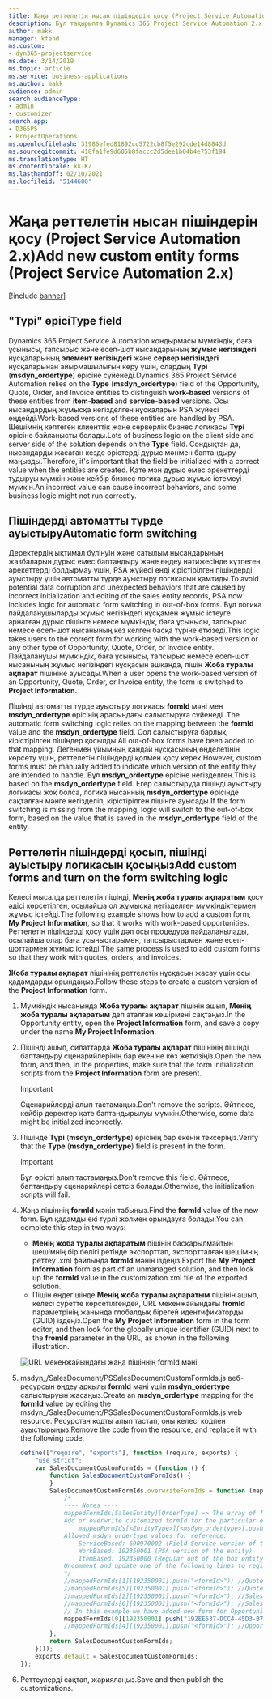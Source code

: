 ```yaml
---
title: Жаңа реттелетін нысан пішіндерін қосу (Project Service Automation 2.x)
description: Бұл тақырыпта Dynamics 365 Project Service Automation 2.x. нұсқасында мүмкіндіктерге, баға ұсыныстарына, тапсырыстарға немесе есеп-шоттарға реттелетін нысан пішіндерін қосу жолы туралы ақпарат берілген.
author: makk
manager: kfend
ms.custom:
- dyn365-projectservice
ms.date: 3/14/2019
ms.topic: article
ms.service: business-applications
ms.author: makk
audience: admin
search.audienceType:
- admin
- customizer
search.app:
- D365PS
- ProjectOperations
ms.openlocfilehash: 31986efed81892cc5722cb8f5e292cde14d8843d
ms.sourcegitcommit: 418fa1fe9d605b8faccc2d5dee1b04b4e753f194
ms.translationtype: HT
ms.contentlocale: kk-KZ
ms.lasthandoff: 02/10/2021
ms.locfileid: "5144600"
---
```

# <a name="add-new-custom-entity-forms-project-service-automation-2x"></a><span data-ttu-id="9f96b-103">Жаңа реттелетін нысан пішіндерін қосу (Project Service Automation 2.x)</span><span class="sxs-lookup"><span data-stu-id="9f96b-103">Add new custom entity forms (Project Service Automation 2.x)</span></span>

[!include [banner](../../includes/psa-now-project-operations.md)]

## <a name="type-field"></a><span data-ttu-id="9f96b-104">"Түрі" өрісі</span><span class="sxs-lookup"><span data-stu-id="9f96b-104">Type field</span></span> 

<span data-ttu-id="9f96b-105">Dynamics 365 Project Service Automation қондырмасы мүмкіндік, баға ұсынысы, тапсырыс және есеп-шот нысандарының **жұмыс негізіндегі** нұсқаларының **элемент негізіндегі** және **сервер негізіндегі** нұсқаларынан айырмашылығын көру үшін, олардың **Түрі** (**msdyn\_ordertype**) өрісіне сүйенеді.</span><span class="sxs-lookup"><span data-stu-id="9f96b-105">Dynamics 365 Project Service Automation relies on the **Type** (**msdyn\_ordertype**) field of the Opportunity, Quote, Order, and Invoice entities to distinguish **work-based** versions of these entities from **item-based** and **service-based** versions.</span></span> <span data-ttu-id="9f96b-106">Осы нысандардың жұмысқа негізделген нұсқаларын PSA жүйесі өңдейді.</span><span class="sxs-lookup"><span data-stu-id="9f96b-106">Work-based versions of these entities are handled by PSA.</span></span> <span data-ttu-id="9f96b-107">Шешімнің көптеген клиенттік және серверлік бизнес логикасы **Түрі** өрісіне байланысты болады.</span><span class="sxs-lookup"><span data-stu-id="9f96b-107">Lots of business logic on the client side and server side of the solution depends on the **Type** field.</span></span> <span data-ttu-id="9f96b-108">Сондықтан да, нысандарды жасаған кезде өрістерді дұрыс мәнмен баптандыру маңызды.</span><span class="sxs-lookup"><span data-stu-id="9f96b-108">Therefore, it's important that the field be initialized with a correct value when the entities are created.</span></span> <span data-ttu-id="9f96b-109">Қате мән дұрыс емес әрекеттерді тудыруы мүмкін және кейбір бизнес логика дұрыс жұмыс істемеуі мүмкін.</span><span class="sxs-lookup"><span data-stu-id="9f96b-109">An incorrect value can cause incorrect behaviors, and some business logic might not run correctly.</span></span>

## <a name="automatic-form-switching"></a><span data-ttu-id="9f96b-110">Пішіндерді автоматты түрде ауыстыру</span><span class="sxs-lookup"><span data-stu-id="9f96b-110">Automatic form switching</span></span>

<span data-ttu-id="9f96b-111">Деректердің ықтимал бүлінуін және сатылым нысандарының жазбаларын дұрыс емес баптандыру және өңдеу нәтижесінде күтпеген әрекеттерді болдырмау үшін, PSA жүйесі енді кірістірілген пішіндерді ауыстыру үшін автоматты түрде ауыстыру логикасын қамтиды.</span><span class="sxs-lookup"><span data-stu-id="9f96b-111">To avoid potential data corruption and unexpected behaviors that are caused by incorrect initialization and editing of the sales entity records, PSA now includes logic for automatic form switching in out-of-box forms.</span></span> <span data-ttu-id="9f96b-112">Бұл логика пайдаланушыларды жұмыс негізіндегі нұсқамен жұмыс істеуге арналған дұрыс пішінге немесе мүмкіндік, баға ұсынысы, тапсырыс немесе есеп-шот нысанының кез келген басқа түріне өткізеді.</span><span class="sxs-lookup"><span data-stu-id="9f96b-112">This logic takes users to the correct form for working with the work-based version or any other type of Opportunity, Quote, Order, or Invoice entity.</span></span> <span data-ttu-id="9f96b-113">Пайдаланушы мүмкіндік, баға ұсынысы, тапсырыс немесе есеп-шот нысанының жұмыс негізіндегі нұсқасын ашқанда, пішін **Жоба туралы ақпарат** пішініне ауысады.</span><span class="sxs-lookup"><span data-stu-id="9f96b-113">When a user opens the work-based version of an Opportunity, Quote, Order, or Invoice entity, the form is switched to **Project Information**.</span></span>

<span data-ttu-id="9f96b-114">Пішінді автоматты түрде ауыстыру логикасы **formId** мәні мен **msdyn\_ordertype** өрісінің арасындағы салыстыруға сүйенеді .</span><span class="sxs-lookup"><span data-stu-id="9f96b-114">The automatic form switching logic relies on the mapping between the **formId** value and the **msdyn\_ordertype** field.</span></span> <span data-ttu-id="9f96b-115">Сол салыстыруға барлық кірістірілген пішіндер қосылды.</span><span class="sxs-lookup"><span data-stu-id="9f96b-115">All out-of-box forms have been added to that mapping.</span></span> <span data-ttu-id="9f96b-116">Дегенмен ұйымның қандай нұсқасының өңделетінін көрсету үшін, реттелетін пішіндерді қолмен қосу керек.</span><span class="sxs-lookup"><span data-stu-id="9f96b-116">However, custom forms must be manually added to indicate which version of the entity they are intended to handle.</span></span> <span data-ttu-id="9f96b-117">Бұл **msdyn\_ordertype** өрісіне негізделген.</span><span class="sxs-lookup"><span data-stu-id="9f96b-117">This is based on the **msdyn\_ordertype** field.</span></span> <span data-ttu-id="9f96b-118">Егер салыстыруда пішінді ауыстыру логикасы жоқ болса, логика нысанның **msdyn\_ordertype** өрісінде сақталған мәнге негізделіп, кірістірілген пішінге ауысады.</span><span class="sxs-lookup"><span data-stu-id="9f96b-118">If the form switching is missing from the mapping, logic will switch to the out-of-box form, based on the value that is saved in the **msdyn\_ordertype** field of the entity.</span></span>

## <a name="add-custom-forms-and-turn-on-the-form-switching-logic"></a><span data-ttu-id="9f96b-119">Реттелетін пішіндерді қосып, пішінді ауыстыру логикасын қосыңыз</span><span class="sxs-lookup"><span data-stu-id="9f96b-119">Add custom forms and turn on the form switching logic</span></span>

<span data-ttu-id="9f96b-120">Келесі мысалда реттелетін пішінді, **Менің жоба туралы ақпаратым** қосу әдісі көрсетілген, осылайша ол жұмысқа негізделген мүмкіндіктермен жұмыс істейді.</span><span class="sxs-lookup"><span data-stu-id="9f96b-120">The following example shows how to add a custom form, **My Project Information**, so that it works with work-based opportunities.</span></span> <span data-ttu-id="9f96b-121">Реттелетін пішіндерді қосу үшін дәл осы процедура пайдаланылады, осылайша олар баға ұсыныстарымен, тапсырыстармен және есеп-шоттармен жұмыс істейді.</span><span class="sxs-lookup"><span data-stu-id="9f96b-121">The same process is used to add custom forms so that they work with quotes, orders, and invoices.</span></span>

<span data-ttu-id="9f96b-122">**Жоба туралы ақпарат** пішінінің реттелетін нұсқасын жасау үшін осы қадамдарды орындаңыз.</span><span class="sxs-lookup"><span data-stu-id="9f96b-122">Follow these steps to create a custom version of the **Project Information** form.</span></span>

1. <span data-ttu-id="9f96b-123">Мүмкіндік нысанында **Жоба туралы ақпарат** пішінін ашып, **Менің жоба туралы ақпаратым** деп аталған көшірмені сақтаңыз.</span><span class="sxs-lookup"><span data-stu-id="9f96b-123">In the Opportunity entity, open the **Project Information** form, and save a copy under the name **My Project Information**.</span></span>
2. <span data-ttu-id="9f96b-124">Пішінді ашып, сипаттарда **Жоба туралы ақпарат** пішінінің пішінді баптандыру сценарийлерінің бар екеніне көз жеткізіңіз.</span><span class="sxs-lookup"><span data-stu-id="9f96b-124">Open the new form, and then, in the properties, make sure that the form initialization scripts from the **Project Information** form are present.</span></span> 

    > [!IMPORTANT]
    > <span data-ttu-id="9f96b-125">Сценарийлерді алып тастамаңыз.</span><span class="sxs-lookup"><span data-stu-id="9f96b-125">Don't remove the scripts.</span></span> <span data-ttu-id="9f96b-126">Әйтпесе, кейбір деректер қате баптандырылуы мүмкін.</span><span class="sxs-lookup"><span data-stu-id="9f96b-126">Otherwise, some data might be initialized incorrectly.</span></span>

3. <span data-ttu-id="9f96b-127">Пішінде **Түрі** (**msdyn\_ordertype**) өрісінің бар екенін тексеріңіз.</span><span class="sxs-lookup"><span data-stu-id="9f96b-127">Verify that the **Type** (**msdyn\_ordertype**) field is present in the form.</span></span> 

    > [!IMPORTANT]
    > <span data-ttu-id="9f96b-128">Бұл өрісті алып тастамаңыз.</span><span class="sxs-lookup"><span data-stu-id="9f96b-128">Don't remove this field.</span></span> <span data-ttu-id="9f96b-129">Әйтпесе, баптандыру сценарийлері сәтсіз болады.</span><span class="sxs-lookup"><span data-stu-id="9f96b-129">Otherwise, the initialization scripts will fail.</span></span>

4. <span data-ttu-id="9f96b-130">Жаңа пішіннің **formId** мәнін табыңыз.</span><span class="sxs-lookup"><span data-stu-id="9f96b-130">Find the **formId** value of the new form.</span></span> <span data-ttu-id="9f96b-131">Бұл қадамды екі түрлі жолмен орындауға болады:</span><span class="sxs-lookup"><span data-stu-id="9f96b-131">You can complete this step in two ways:</span></span>

    - <span data-ttu-id="9f96b-132">**Менің жоба туралы ақпаратым** пішінін басқарылмайтын шешімнің бір бөлігі ретінде экспорттап, экспортталған шешімнің реттеу .xml файлында **formId** мәнін іздеңіз.</span><span class="sxs-lookup"><span data-stu-id="9f96b-132">Export the **My Project Information** form as part of an unmanaged solution, and then look up the **formId** value in the customization.xml file of the exported solution.</span></span>
    - <span data-ttu-id="9f96b-133">Пішін өңдегішінде **Менің жоба туралы ақпаратым** пішінін ашып, келесі суретте көрсетілгендей, URL мекенжайындағы **fromId** параметрінің жанында глобалдық бірегей идентификаторды (GUID) іздеңіз.</span><span class="sxs-lookup"><span data-stu-id="9f96b-133">Open the **My Project Information** form in the form editor, and then look for the globally unique identifier (GUID) next to the **fromId** parameter in the URL, as shown in the following illustration.</span></span>

    ![URL мекенжайындағы жаңа пішіннің formId мәні](media/how-to-add-custom-forms-in-v2.0.png)

5. <span data-ttu-id="9f96b-135">msdyn\_/SalesDocument/PSSalesDocumentCustomFormIds.js веб-ресурсын өңдеу арқылы **formId** мәні үшін **msdyn\_ordertype** салыстыруын жасаңыз.</span><span class="sxs-lookup"><span data-stu-id="9f96b-135">Create an **msdyn\_ordertype** mapping for the **formId** value by editing the msdyn\_/SalesDocument/PSSalesDocumentCustomFormIds.js web resource.</span></span> <span data-ttu-id="9f96b-136">Ресурстан кодты алып тастап, оны келесі кодпен ауыстырыңыз.</span><span class="sxs-lookup"><span data-stu-id="9f96b-136">Remove the code from the resource, and replace it with the following code.</span></span>

    ```javascript
    define(["require", "exports"], function (require, exports) {
        "use strict";
        var SalesDocumentCustomFormIds = (function () {
            function SalesDocumentCustomFormIds() {
            }
            SalesDocumentCustomFormIds.overwriteFormIds = function (mappedFormIds) {
                /*
                ---- Notes ----
                mappedFormIds[SalesEntity][OrderType] => The array of forms IDs that support particular entity and order type
                Add or overwrite customized formId for the particular entity and order type by calling:
                    mappedFormIds[<EntityType>][<msdyn_ordertype>].push("<formId>");
                Allowed msdyn_ordertype values for reference:
                    ServiceBased: 690970002 (Field Service version of the entity)
                    WorkBased: 192350001 (PSA version of the entity)
                    ItemBased: 192350000 (Regular out of the box entity)
                Uncomment and update one of the following lines to register custom PSA form for required entity:
                */      
                //mappedFormIds[1][192350001].push("<formId>"); //Quote
                //mappedFormIds[5][192350001].push("<formId>"); //Quote Line
                //mappedFormIds[2][192350001].push("<formId>"); //Sales Order
                //mappedFormIds[6][192350001].push("<formId>"); //Sales Order Line
                // In this example we have added new form for Opportunity
                mappedFormIds[0][192350001].push("192EE537-DCC4-45D3-B7AF-EA694B9113D2"); //Opportunity
                //mappedFormIds[4][192350001].push("<formId>"); //Opportunity Line
            };
            return SalesDocumentCustomFormIds;
        }());
        exports.default = SalesDocumentCustomFormIds;
    });
    ```

6. <span data-ttu-id="9f96b-137">Реттеулерді сақтап, жариялаңыз.</span><span class="sxs-lookup"><span data-stu-id="9f96b-137">Save and then publish the customizations.</span></span>
